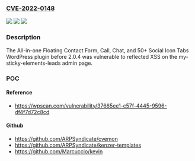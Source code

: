 ### [CVE-2022-0148](https://cve.mitre.org/cgi-bin/cvename.cgi?name=CVE-2022-0148)
![](https://img.shields.io/static/v1?label=Product&message=All-in-one%20Floating%20Contact%20Form%2C%20Call%2C%20Chat%2C%20and%2050%2B%20Social%20Icon%20Tabs%20%20%E2%80%93%20My%20Sticky%20Elements&color=blue)
![](https://img.shields.io/static/v1?label=Version&message=2.0.4%3C%202.0.4%20&color=brighgreen)
![](https://img.shields.io/static/v1?label=Vulnerability&message=CWE-79%20Cross-site%20Scripting%20(XSS)&color=brighgreen)

### Description

The All-in-one Floating Contact Form, Call, Chat, and 50+ Social Icon Tabs WordPress plugin before 2.0.4 was vulnerable to reflected XSS on the my-sticky-elements-leads admin page.

### POC

#### Reference
- https://wpscan.com/vulnerability/37665ee1-c57f-4445-9596-df4f7d72c8cd

#### Github
- https://github.com/ARPSyndicate/cvemon
- https://github.com/ARPSyndicate/kenzer-templates
- https://github.com/Marcuccio/kevin

